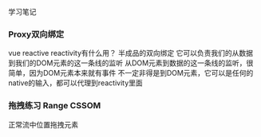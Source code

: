学习笔记

### Proxy双向绑定
vue reactive
reactivity有什么用？
半成品的双向绑定
它可以负责我们的从数据到我们的DOM元素的这一条线的监听
从DOM元素到数据的这一条线的监听，很简单，因为DOM元素本来就有事件
不一定非得是到DOM元素，它可以是任何的native的输入，都可以代理到reactivity里面

### 拖拽练习  Range CSSOM

正常流中位置拖拽元素
